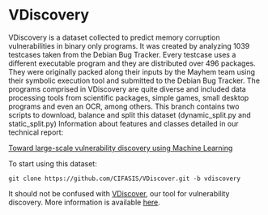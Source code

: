 
# VDiscovery

VDiscovery is a dataset collected to predict memory corruption vulnerabilities in binary only programs. It was created by analyzing 1039 testcases taken from the Debian Bug Tracker. Every testcase uses a different executable program and they are distributed over 496 packages. They were originally packed along their inputs by the Mayhem team using their symbolic execution tool and submitted to the Debian Bug Tracker. The programs comprised in VDiscovery are quite diverse and included data processing tools from scientific packages, simple games, small desktop programs and even an OCR, among others. This branch contains 
two scripts to download, balance and split this dataset (dynamic_split.py and static_split.py)
Information about features and classes detailed in our technical report:

[Toward large-scale vulnerability discovery using Machine Learning](http://www.vdiscover.org/report.pdf)

To start using this dataset:

    git clone https://github.com/CIFASIS/VDiscover.git -b vdiscovery

It should not be confused with [VDiscover](https://github.com/CIFASIS/VDiscover), our tool for vulnerability discovery. More information is available [here](http://vdiscover.org). 

